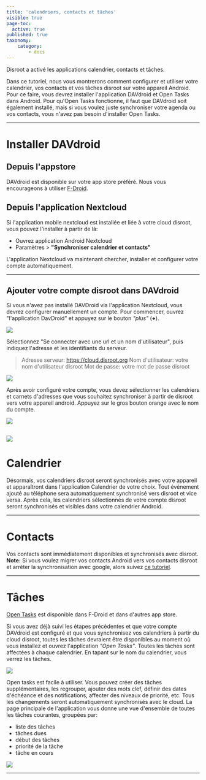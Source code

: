 ```yaml
---
title: 'calendriers, contacts et tâches'
visible: true
page-toc:
  active: true
published: true
taxonomy:
    category:
        - docs
---
```


Disroot a activé les applications calendrier, contacts et tâches.

Dans ce tutoriel, nous vous montrerons comment configurer et utiliser votre calendrier, vos contacts et vos tâches disroot sur votre appareil Android.
Pour ce faire, vous devrez installer l'application DAVdroid et Open Tasks dans Android.
Pour qu'Open Tasks fonctionne, il faut que DAVdroid soit également installé, mais si vous voulez juste synchroniser votre agenda ou vos contacts, vous n'avez pas besoin d'installer Open Tasks.


----------
# Installer DAVdroid
## Depuis l'appstore
DAVdroid est disponible sur votre app store préféré. Nous vous encourageons à utiliser [F-Droid](https://f-droid.org/).

## Depuis l'application Nextcloud
Si l'application mobile nextcloud est installée et liée à votre cloud disroot, vous pouvez l'installer à partir de là:
 - Ouvrez application Android Nextcloud
-  Paramètres > **"Synchroniser calendrier et contacts"**

L'application Nextcloud va maintenant chercher, installer et configurer votre compte automatiquement.

 ---------------

## Ajouter votre compte disroot dans DAVdroid

Si vous n'avez pas installé DAVDroid via l'application Nextcloud, vous devrez configurer manuellement un compte.
Pour commencer, ouvrez "l'application DavDroid" et appuyez sur le bouton *"plus"* (**+**).

![](en/nextcloud_davdroid1.jpeg)


Sélectionnez "Se connecter avec une url et un nom d'utilisateur", puis indiquez l'adresse et les identifiants du serveur.

> Adresse serveur: https://cloud.disroot.org
> Nom d'utilisateur: votre nom d'utilisateur disroot
> Mot de passe: votre mot de passe disroot


![](en/nextcloud_davdroid2.jpeg)

Après avoir configuré votre compte, vous devez sélectionner les calendriers et carnets d'adresses que vous souhaitez synchroniser à partir de disroot vers votre appareil android.
Appuyez sur le gros bouton orange avec le nom du compte.

![](en/nextcloud_davdroid3.jpeg)

![](en/nextcloud_davdroid4.jpeg)
-------------------

# Calendrier
Désormais, vos calendriers disroot seront synchronisés avec votre appareil et apparaîtront dans l'application Calendrier de votre choix. Tout événement ajouté au téléphone sera automatiquement synchronisé vers disroot et vice versa.
Après cela, les calendriers sélectionnés de votre compte disroot seront synchronisés et visibles dans votre calendrier Android.

---------------------
# Contacts
Vos contacts sont immédiatement disponibles et synchronisés avec disroot.
**Note:**
Si vous voulez migrer vos contacts Android vers vos contacts disroot et arrêter la synchronisation avec google, alors suivez [ce tutoriel](https://howto.disroot.org/en/nextcloud/sync-with-your-cloud/android/migrating-contacts-from-google).

---------------------

# Tâches

[Open Tasks](https://f-droid.org/packages/org.dmfs.tasks/) est disponible dans F-Droid et dans d'autres app store.

Si vous avez déjà suivi les étapes précédentes et que votre compte DAVdroid est configuré et que vous synchronisez vos calendriers à partir du cloud disroot, toutes les tâches devraient être disponibles au moment où vous installez et ouvrez l'application *"Open Tasks"*.
Toutes les tâches sont affectées à chaque calendrier. En tapant sur le nom du calendrier, vous verrez les tâches.

![](en/nextcloud_tasks1.jpeg)

Open tasks est facile à utiliser. Vous pouvez créer des tâches supplémentaires, les regrouper, ajouter des mots clef, définir des dates d'échéance et des notifications, affecter des niveaux de priorité, etc.
Tous les changements seront automatiquement synchronisés avec le cloud. La page principale de l'application vous donne une vue d'ensemble de toutes les tâches courantes, groupées par:
* liste des tâches
* tâches dues
* début des tâches
* priorité de la tâche
* tâche en cours

![](en/nextcloud_tasks2.jpeg)

-----------------------
